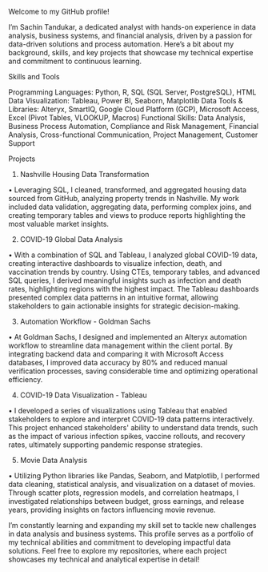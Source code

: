 Welcome to my GitHub profile! 

I’m Sachin Tandukar, a dedicated analyst with hands-on experience in data analysis, business systems, and financial analysis, driven by a passion for data-driven solutions and process automation. Here’s a bit about my background, skills, and key projects that showcase my technical expertise and commitment to continuous learning.

Skills and Tools

Programming Languages: Python, R, SQL (SQL Server, PostgreSQL), HTML
Data Visualization: Tableau, Power BI, Seaborn, Matplotlib
Data Tools & Libraries: Alteryx, SmartIQ, Google Cloud Platform (GCP), Microsoft Access, Excel (Pivot Tables, VLOOKUP, Macros)
Functional Skills: Data Analysis, Business Process Automation, Compliance and Risk Management, Financial Analysis, Cross-functional Communication, Project Management, Customer Support

Projects

1. Nashville Housing Data Transformation

• Leveraging SQL, I cleaned, transformed, and aggregated housing data sourced from GitHub, analyzing property trends in Nashville. My work included data validation, aggregating data, performing complex joins, and creating temporary tables and views to produce reports highlighting the most valuable market insights.

2. COVID-19 Global Data Analysis

• With a combination of SQL and Tableau, I analyzed global COVID-19 data, creating interactive dashboards to visualize infection, death, and vaccination trends by country. Using CTEs, temporary tables, and advanced SQL queries, I derived meaningful insights such as infection and death rates, highlighting regions with the highest impact. The Tableau dashboards presented complex data patterns in an intuitive format, allowing stakeholders to gain actionable insights for strategic decision-making.

3. Automation Workflow - Goldman Sachs

• At Goldman Sachs, I designed and implemented an Alteryx automation workflow to streamline data management within the client portal. By integrating backend data and comparing it with Microsoft Access databases, I improved data accuracy by 80% and reduced manual verification processes, saving considerable time and optimizing operational efficiency.

4. COVID-19 Data Visualization - Tableau

• I developed a series of visualizations using Tableau that enabled stakeholders to explore and interpret COVID-19 data patterns interactively. This project enhanced stakeholders' ability to understand data trends, such as the impact of various infection spikes, vaccine rollouts, and recovery rates, ultimately supporting pandemic response strategies.

5. Movie Data Analysis

• Utilizing Python libraries like Pandas, Seaborn, and Matplotlib, I performed data cleaning, statistical analysis, and visualization on a dataset of movies. Through scatter plots, regression models, and correlation heatmaps, I investigated relationships between budget, gross earnings, and release years, providing insights on factors influencing movie revenue.

I’m constantly learning and expanding my skill set to tackle new challenges in data analysis and business systems. This profile serves as a portfolio of my technical abilities and commitment to developing impactful data solutions. Feel free to explore my repositories, where each project showcases my technical and analytical expertise in detail!

